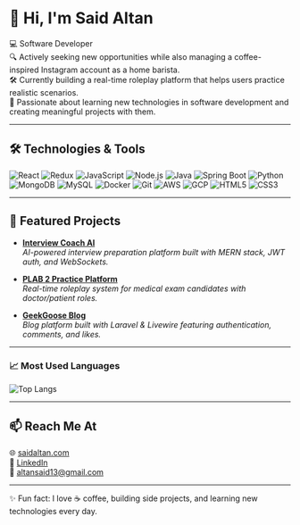 # 👋 Hi, I'm Said Altan  

💻 Software Developer  
🔍 Actively seeking new opportunities while also managing a coffee-inspired Instagram account as a home barista.  
🛠️ Currently building a real-time roleplay platform that helps users practice realistic scenarios.  
🚀 Passionate about learning new technologies in software development and creating meaningful projects with them.  


---

## 🛠️ Technologies & Tools  

![React](https://img.shields.io/badge/React-20232A?style=for-the-badge&logo=react&logoColor=61DAFB)
![Redux](https://img.shields.io/badge/Redux-764ABC?style=for-the-badge&logo=redux&logoColor=white)
![JavaScript](https://img.shields.io/badge/JavaScript-F7DF1E?style=for-the-badge&logo=javascript&logoColor=black)
![Node.js](https://img.shields.io/badge/Node.js-339933?style=for-the-badge&logo=node.js&logoColor=white)
![Java](https://img.shields.io/badge/Java-007396?style=for-the-badge&logo=java&logoColor=white)
![Spring Boot](https://img.shields.io/badge/Spring%20Boot-6DB33F?style=for-the-badge&logo=springboot&logoColor=white)
![Python](https://img.shields.io/badge/Python-3776AB?style=for-the-badge&logo=python&logoColor=white)
![MongoDB](https://img.shields.io/badge/MongoDB-4EA94B?style=for-the-badge&logo=mongodb&logoColor=white)
![MySQL](https://img.shields.io/badge/MySQL-4479A1?style=for-the-badge&logo=mysql&logoColor=white)
![Docker](https://img.shields.io/badge/Docker-2496ED?style=for-the-badge&logo=docker&logoColor=white)
![Git](https://img.shields.io/badge/Git-F05032?style=for-the-badge&logo=git&logoColor=white)
![AWS](https://img.shields.io/badge/AWS-232F3E?style=for-the-badge&logo=amazon-aws&logoColor=white)
![GCP](https://img.shields.io/badge/GCP-4285F4?style=for-the-badge&logo=google-cloud&logoColor=white)
![HTML5](https://img.shields.io/badge/HTML5-E34F26?style=for-the-badge&logo=html5&logoColor=white)
![CSS3](https://img.shields.io/badge/CSS3-1572B6?style=for-the-badge&logo=css3&logoColor=white)



---

## 🚀 Featured Projects  

- [**Interview Coach AI**](https://github.com/...)  
  *AI-powered interview preparation platform built with MERN stack, JWT auth, and WebSockets.*  

- [**PLAB 2 Practice Platform**](https://github.com/...)  
  *Real-time roleplay system for medical exam candidates with doctor/patient roles.*  

- [**GeekGoose Blog**](https://github.com/...)  
  *Blog platform built with Laravel & Livewire featuring authentication, comments, and likes.*  

---

### 📈 Most Used Languages  
![Top Langs](https://github-readme-stats.vercel.app/api/top-langs/?username=saidaltan&layout=compact&theme=radical)  

---
## 📫 Reach Me At  
🌐 [saidaltan.com](https://saidaltan.com)  
💼 [LinkedIn](https://linkedin.com/in/saidaltan)  
📧 altansaid13@gmail.com  

---

✨ Fun fact: I love ☕ coffee, building side projects, and learning new technologies every day.  


<!--
**altansaid/altansaid** is a ✨ _special_ ✨ repository because its `README.md` (this file) appears on your GitHub profile.

Here are some ideas to get you started:

- 🔭 I’m currently working on ...
- 🌱 I’m currently learning ...
- 👯 I’m looking to collaborate on ...
- 🤔 I’m looking for help with ...
- 💬 Ask me about ...
- 📫 How to reach me: ...
- 😄 Pronouns: ...
- ⚡ Fun fact: ...
-->
